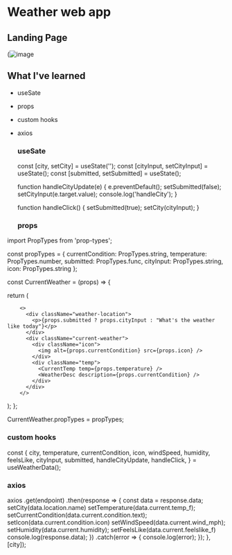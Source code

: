 # Weather web app

## Landing Page

(![image](https://github.com/chelrochester/WeatherApp-react/assets/50529205/611df7c9-961b-44db-9c87-d376c30aca72)

## What I've learned

- useSate
- props
- custom hooks
- axios

  ### useSate
    const [city, setCity] = useState('');
    const [cityInput, setCityInput] = useState();
    const [submitted, setSubmitted] = useState();

     function handleCityUpdate(e) {
      e.preventDefault();
      setSubmitted(false);
      setCityInput(e.target.value);
      console.log('handleCity');
  }

  function handleClick() {
    setSubmitted(true);
    setCity(cityInput);
  }


  ### props
  
import PropTypes from 'prop-types';

const propTypes = {
  currentCondition: PropTypes.string,
  temperature: PropTypes.number,
  submitted: PropTypes.func,
  cityInput: PropTypes.string,
  icon: PropTypes.string
};

const CurrentWeather = (props) => {
  
  return (
    
        <>
          <div className="weather-location">
            <p>{props.submitted ? props.cityInput : "What's the weather like today"}</p>
          </div>
          <div className="current-weather">
            <div className="icon">
              <img alt={props.currentCondition} src={props.icon} /> 
            </div>
            <div className="temp">
              <CurrentTemp temp={props.temperature} />
              <WeatherDesc description={props.currentCondition} />
            </div>
          </div>
        </>
  );
};

CurrentWeather.propTypes = propTypes;

  ### custom hooks

const {
        city,
        temperature,
        currentCondition,
        icon,
        windSpeed,
        humidity,
        feelsLike,
        cityInput,
        submitted,
        handleCityUpdate,
        handleClick,
    } = useWeatherData();
  
  ### axios
  
  axios
        .get(endpoint)
        .then(response => {
          const data = response.data;
          setCity(data.location.name)
          setTemperature(data.current.temp_f);
          setCurrentCondition(data.current.condition.text);
          setIcon(data.current.condition.icon)
          setWindSpeed(data.current.wind_mph);
          setHumidity(data.current.humidity);
          setFeelsLike(data.current.feelslike_f)
          console.log(response.data);
        })
        .catch(error => {
          console.log(error);
        });
    }, [city]);

